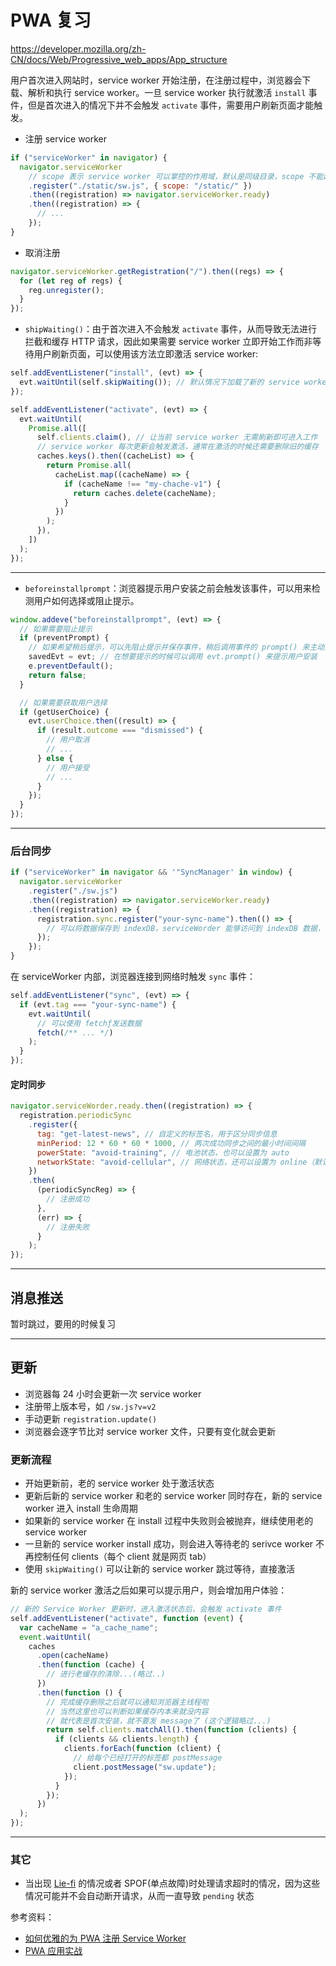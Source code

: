 # PWA 复习

https://developer.mozilla.org/zh-CN/docs/Web/Progressive_web_apps/App_structure

用户首次进入网站时，service worker 开始注册，在注册过程中，浏览器会下载、解析和执行 service worker。一旦 service worker 执行就激活 `install` 事件，但是首次进入的情况下并不会触发 `activate` 事件，需要用户刷新页面才能触发。

- 注册 service worker

```js
if ("serviceWorker" in navigator) {
  navigator.serviceWorker
    // scope 表示 service worker 可以掌控的作用域，默认是同级目录，scope 不能越界，也就是下面的 scope 不能设置为 "/"，因为它比 "/static/" 层级更高，如果非要设置为 "/"，需要在响应头中添加 service-worker-allowed 字段来指定
    .register("./static/sw.js", { scope: "/static/" })
    .then((registration) => navigator.serviceWorker.ready)
    .then((registration) => {
      // ...
    });
}
```

- 取消注册

```js
navigator.serviceWorker.getRegistration("/").then((regs) => {
  for (let reg of regs) {
    reg.unregister();
  }
});
```

- `shipWaiting()`：由于首次进入不会触发 `activate` 事件，从而导致无法进行拦截和缓存 HTTP 请求，因此如果需要 service worker 立即开始工作而非等待用户刷新页面，可以使用该方法立即激活 service worker:

```js
self.addEventListener("install", (evt) => {
  evt.waitUntil(self.skipWaiting()); // 默认情况下加载了新的 service worker 并不会立即执行，如果当前有老的 service worker 正在执行，它会等待老的 service worker 停止（关闭浏览器），通过 skipWaiting 可以配合 claim 一起使用来使得首次进入无需等待用户刷新，直接触发 service worker 的 activate 事件来进行激活
});

self.addEventListener("activate", (evt) => {
  evt.waitUntil(
    Promise.all([
      self.clients.claim(), // 让当前 service worker 无需刷新即可进入工作
      // service worker 每次更新会触发激活，通常在激活的时候还需要删除旧的缓存
      caches.keys().then((cacheList) => {
        return Promise.all(
          cacheList.map((cacheName) => {
            if (cacheName !== "my-chache-v1") {
              return caches.delete(cacheName);
            }
          })
        );
      }),
    ])
  );
});
```

---

- `beforeinstallprompt`：浏览器提示用户安装之前会触发该事件，可以用来检测用户如何选择或阻止提示。

```js
window.addeve("beforeinstallprompt", (evt) => {
  // 如果需要阻止提示
  if (preventPrompt) {
    // 如果希望稍后提示，可以先阻止提示并保存事件，稍后调用事件的 prompt() 来主动显示安装按钮
    savedEvt = evt; // 在想要提示的时候可以调用 evt.prompt() 来提示用户安装
    e.preventDefault();
    return false;
  }

  // 如果需要获取用户选择
  if (getUserChoice) {
    evt.userChoice.then((result) => {
      if (result.outcome === "dismissed") {
        // 用户取消
        // ...
      } else {
        // 用户接受
        // ...
      }
    });
  }
});
```

---

### 后台同步

```js
if ("serviceWorker" in navigator && '"SyncManager' in window) {
  navigator.serviceWorker
    .register("./sw.js")
    .then((registration) => navigator.serviceWorker.ready)
    .then((registration) => {
      registration.sync.register("your-sync-name").then(() => {
        // 可以将数据保存到 indexDB，serviceWorder 能够访问到 indexDB 数据，但无法访问到 localStorage，稍后从 indexDB 中取出数据进行同步
      });
    });
}
```

在 serviceWorker 内部，浏览器连接到网络时触发 `sync` 事件：

```js
self.addEventListener("sync", (evt) => {
  if (evt.tag === "your-sync-name") {
    evt.waitUntil(
      // 可以使用 fetchƒ发送数据
      fetch(/** ... */)
    );
  }
});
```

#### 定时同步

```js
navigator.serviceWorder.ready.then((registration) => {
  registration.periodicSync
    .register({
      tag: "get-latest-news", // 自定义的标签名，用于区分同步信息
      minPeriod: 12 * 60 * 60 * 1000, // 两次成功同步之间的最小时间间隔
      powerState: "avoid-training", // 电池状态，也可以设置为 auto
      networkState: "avoid-cellular", // 网络状态，还可以设置为 online（默认）、any
    })
    .then(
      (periodicSyncReg) => {
        // 注册成功
      },
      (err) => {
        // 注册失败
      }
    );
});
```

---

## 消息推送

暂时跳过，要用的时候复习

---

## 更新

- 浏览器每 24 小时会更新一次 service worker
- 注册带上版本号，如 `/sw.js?v=v2`
- 手动更新 `registration.update()`
- 浏览器会逐字节比对 service worker 文件，只要有变化就会更新

### 更新流程

- 开始更新前，老的 service worker 处于激活状态
- 更新后新的 service worker 和老的 service worker 同时存在，新的 service worker 进入 install 生命周期
- 如果新的 service worker 在 install 过程中失败则会被抛弃，继续使用老的 service worker
- 一旦新的 service worker install 成功，则会进入等待老的 serivce worker 不再控制任何 clients（每个 client 就是网页 tab）
- 使用 `skipWaiting()` 可以让新的 service worker 跳过等待，直接激活

新的 service worker 激活之后如果可以提示用户，则会增加用户体验：

```js
// 新的 Service Worker 更新时，进入激活状态后，会触发 activate 事件
self.addEventListener("activate", function (event) {
  var cacheName = "a_cache_name";
  event.waitUntil(
    caches
      .open(cacheName)
      .then(function (cache) {
        // 进行老缓存的清除...(略过..)
      })
      .then(function () {
        // 完成缓存删除之后就可以通知浏览器主线程啦
        // 当然这里也可以判断如果缓存内本来就没内容
        // 就代表是首次安装，就不要发 message了 (这个逻辑略过...)
        return self.clients.matchAll().then(function (clients) {
          if (clients && clients.length) {
            clients.forEach(function (client) {
              // 给每个已经打开的标签都 postMessage
              client.postMessage("sw.update");
            });
          }
        });
      })
  );
});
```

---

### 其它

- 当出现 [Lie-fi](https://zhuanlan.zhihu.com/p/161731546) 的情况或者 SPOF(单点故障)时处理请求超时的情况，因为这些情况可能并不会自动断开请求，从而一直导致 `pending` 状态

参考资料：

- [如何优雅的为 PWA 注册 Service Worker](https://zhuanlan.zhihu.com/p/28161855)
- [PWA 应用实战](https://www.wenjiangs.com/doc/u53xlr5n)
